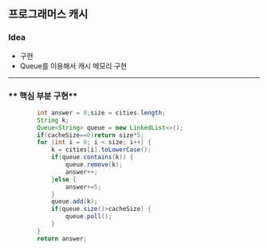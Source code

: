 
## 프로그래머스 캐시
### **Idea**
* 구현
* Queue를 이용해서 캐시 메모리 구현
---

### ** 핵심 부분 구현**
```java        
		int answer = 0,size = cities.length;
		String k;
		Queue<String> queue = new LinkedList<>();
		if(cacheSize==0)return size*5;
		for (int i = 0; i < size; i++) {
			k = cities[i].toLowerCase();
			if(queue.contains(k)) {
				queue.remove(k);
				answer++;
			}else {
				answer+=5;
			}
			queue.add(k);
			if(queue.size()>cacheSize) {
				queue.poll();
			}
		}
		return answer;
```
